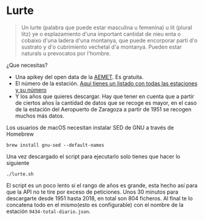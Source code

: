 # Lurte

> Un lurte (palabra que puede estar masculina u femenina) u lit (plural litz) ye o esplazamiento d'una important cantidat de nieu enta o cobaixo d'una ladera d'una montanya, que puede encorporar parti d'o sustrato y d'o cubrimiento vechetal d'a montanya. Pueden estar naturals u prevocatos por l'hombre.

¿Que necesitas?

* Una apikey del open data de la [AEMET](https://opendata.aemet.es/centrodedescargas/inicio). Es gratuita.
* El número de la estación. [Aquí tienes un listado con todas las estaciones y su número](https://github.com/jorgeatgu/lurte/blob/master/estaciones.json)
* Y los años que quieres descargar. Hay que tener en cuenta que a partir de ciertos años la cantidad de datos que se recoge es mayor, en el caso de la estación del Aeropuerto de Zaragoza a partir de 1951 se recogen muchos más datos.

Los usuarios de macOS necesitan instalar SED de GNU a través de Homebrew

```
brew install gnu-sed --default-names
```

Una vez descargado el script para ejecutarlo solo tienes que hacer lo siguiente

```
./lurte.sh
```


El script es un poco lento si el rango de años es grande, esta hecho así para que la API no te tire por exceso de peticiones. Unos 30 minutos para descargarte desde 1951 hasta 2018, en total son 804 ficheros. Al final te lo concatena todo en el mismo(esto es configurable) con el nombre de la estación ```9434-total-diario.json```.




